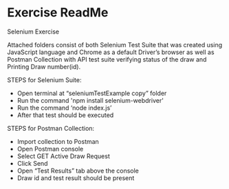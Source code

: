 # Exercise ReadMe

Selenium Exercise 

Attached folders consist of both Selenium Test Suite that was created using JavaScript language and Chrome as a default Driver’s browser as well as Postman Collection with API test suite verifying status of the draw and Printing Draw number(id).

STEPS for Selenium Suite:

- Open terminal at “seleniumTestExample copy” folder
- Run the command 'npm install selenium-webdriver'
- Run the command ‘node index.js’
- After that test should be executed

STEPS for Postman Collection:

- Import collection to Postman
- Open Postman console
- Select GET Active Draw Request
- Click Send
- Open “Test Results” tab above the console
- Draw id and test result should be present
